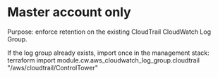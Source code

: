# Master account only

Purpose: enforce retention on the existing CloudTrail CloudWatch Log Group.

If the log group already exists, import once in the management stack:
terraform import module.cw.aws_cloudwatch_log_group.cloudtrail "/aws/cloudtrail/ControlTower"